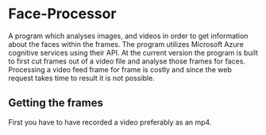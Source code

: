 # Face-Processor
A program which analyses images, and videos in order to get information about the faces within the frames. The program utilizes Microsoft Azure cognitive services using their API. At the current version the program is built to first cut frames out of a video file and analyse those frames for faces. Processing a video feed frame for frame is costly and since the web request takes time to result it is not possible. 

## Getting the frames
First you have to have recorded a video preferably as an mp4. 

